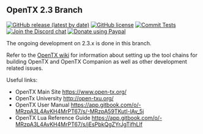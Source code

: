 ## OpenTX 2.3 Branch

[![GitHub release (latest by date)](https://img.shields.io/github/v/release/opentx/opentx)](https://github.com/opentx/opentx/releases/latest)
[![GitHub license](https://img.shields.io/github/license/opentx/opentx)](https://github.com/opentx/opentx/blob/2.3/LICENSE)
[![Commit Tests](https://github.com/opentx/opentx/actions/workflows/unittests.yml/badge.svg)](https://github.com/opentx/opentx/actions/workflows/unittests.yml)
[![Join the Discord chat](https://img.shields.io/badge/discord-join_chat-yellow.svg)](https://discord.gg/CZCwVx2)
[![Donate using Paypal](https://img.shields.io/badge/paypal-donate-yellow.svg)](https://www.paypal.com/cgi-bin/webscr?cmd=_s-xclick&hosted_button_id=DJ9MASSKVW8WN)

The ongoing development on 2.3.x is done in this branch.

Refer to the [OpenTX wiki](https://github.com/opentx/opentx/wiki) for information about setting up the tool chains for building OpenTX and OpenTX Companion as well as other development related issues.

Useful links:
 * OpenTX Main Site https://www.open-tx.org/
 * OpenTx University http://open-txu.org/
 * OpenTX User Manual https://app.gitbook.com/o/-MRzpA3L4AvKH4MrPT67/s/-MRzpA59TKutI-lAv_5j
 * OpenTX Lua Reference Guide https://app.gitbook.com/o/-MRzpA3L4AvKH4MrPT67/s/jEsPbkQgZYrJgTifhLlf
